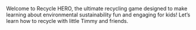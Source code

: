 Welcome to Recycle HERO, the ultimate recycling game designed to make learning about environmental sustainability fun and engaging for kids! 
Let’s learn how to recycle with little Timmy and friends. 
